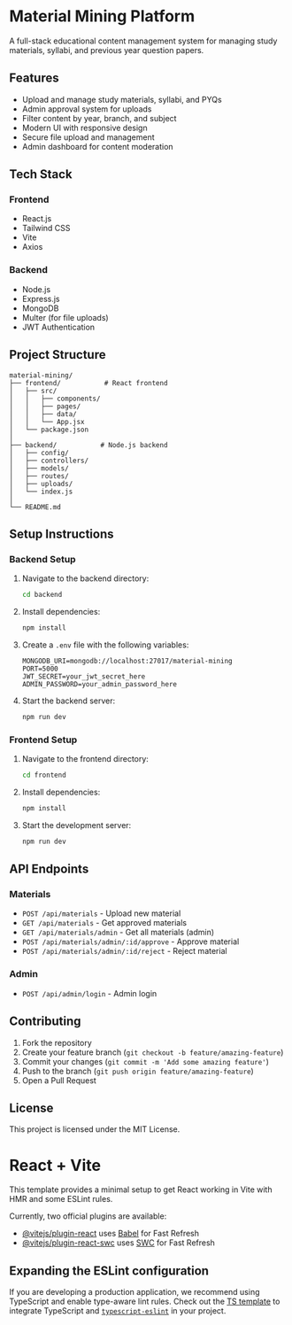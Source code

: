 # Material Mining Platform

A full-stack educational content management system for managing study materials, syllabi, and previous year question papers.

## Features

- Upload and manage study materials, syllabi, and PYQs
- Admin approval system for uploads
- Filter content by year, branch, and subject
- Modern UI with responsive design
- Secure file upload and management
- Admin dashboard for content moderation

## Tech Stack

### Frontend

- React.js
- Tailwind CSS
- Vite
- Axios

### Backend

- Node.js
- Express.js
- MongoDB
- Multer (for file uploads)
- JWT Authentication

## Project Structure

```
material-mining/
├── frontend/           # React frontend
│   ├── src/
│   │   ├── components/
│   │   ├── pages/
│   │   ├── data/
│   │   └── App.jsx
│   └── package.json
│
├── backend/           # Node.js backend
│   ├── config/
│   ├── controllers/
│   ├── models/
│   ├── routes/
│   ├── uploads/
│   └── index.js
│
└── README.md
```

## Setup Instructions

### Backend Setup

1. Navigate to the backend directory:

   ```bash
   cd backend
   ```

2. Install dependencies:

   ```bash
   npm install
   ```

3. Create a `.env` file with the following variables:

   ```
   MONGODB_URI=mongodb://localhost:27017/material-mining
   PORT=5000
   JWT_SECRET=your_jwt_secret_here
   ADMIN_PASSWORD=your_admin_password_here
   ```

4. Start the backend server:
   ```bash
   npm run dev
   ```

### Frontend Setup

1. Navigate to the frontend directory:

   ```bash
   cd frontend
   ```

2. Install dependencies:

   ```bash
   npm install
   ```

3. Start the development server:
   ```bash
   npm run dev
   ```

## API Endpoints

### Materials

- `POST /api/materials` - Upload new material
- `GET /api/materials` - Get approved materials
- `GET /api/materials/admin` - Get all materials (admin)
- `POST /api/materials/admin/:id/approve` - Approve material
- `POST /api/materials/admin/:id/reject` - Reject material

### Admin

- `POST /api/admin/login` - Admin login

## Contributing

1. Fork the repository
2. Create your feature branch (`git checkout -b feature/amazing-feature`)
3. Commit your changes (`git commit -m 'Add some amazing feature'`)
4. Push to the branch (`git push origin feature/amazing-feature`)
5. Open a Pull Request

## License

This project is licensed under the MIT License.

# React + Vite

This template provides a minimal setup to get React working in Vite with HMR and some ESLint rules.

Currently, two official plugins are available:

- [@vitejs/plugin-react](https://github.com/vitejs/vite-plugin-react/blob/main/packages/plugin-react/README.md) uses [Babel](https://babeljs.io/) for Fast Refresh
- [@vitejs/plugin-react-swc](https://github.com/vitejs/vite-plugin-react-swc) uses [SWC](https://swc.rs/) for Fast Refresh

## Expanding the ESLint configuration

If you are developing a production application, we recommend using TypeScript and enable type-aware lint rules. Check out the [TS template](https://github.com/vitejs/vite/tree/main/packages/create-vite/template-react-ts) to integrate TypeScript and [`typescript-eslint`](https://typescript-eslint.io) in your project.
